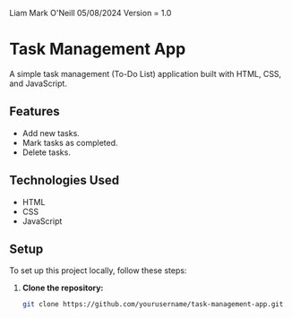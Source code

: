 Liam Mark O'Neill
05/08/2024
Version = 1.0

# Task Management App

A simple task management (To-Do List) application built with HTML, CSS, and JavaScript.

## Features

- Add new tasks.
- Mark tasks as completed.
- Delete tasks.

## Technologies Used

- HTML
- CSS
- JavaScript

## Setup

To set up this project locally, follow these steps:

1. **Clone the repository:**
   ```sh
   git clone https://github.com/yourusername/task-management-app.git
